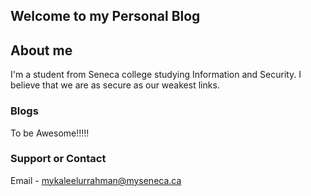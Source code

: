 ## Welcome to my Personal Blog

## About me
I'm a student from Seneca college studying Information and Security. I believe that we are as secure as our weakest links. 

### Blogs

To be Awesome!!!!!


### Support or Contact

Email - mykaleelurrahman@myseneca.ca
